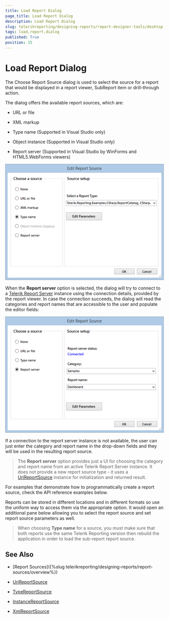 ```yaml
---
title: Load Report Dialog
page_title: Load Report Dialog 
description: Load Report Dialog
slug: telerikreporting/designing-reports/report-designer-tools/desktop-designers/tools/load-report-dialog
tags: load,report,dialog
published: True
position: 15
---
```


# Load Report Dialog

The Choose Report Source dialog is used to select the source for a report that would be displayed in a report viewer, SubReport item or drill-through action. 

The dialog offers the available report sources, which are:

* URL or file 

* XML markup 

* Type name (Supported in Visual Studio only) 

* Object instance (Supported in Visual Studio only) 

* Report server (Supported in Visual Studio by WinForms and HTML5.WebForms viewers) 

![reportsource-dialog-winforms-viewer](images/reportsource-dialog-winforms-viewer.png)

When the __Report server__ option is selected, the dialog will try to connect to a [Telerik Report Server](http://docs.telerik.com/report-server/introduction) instance using the connection details, provided by the report viewer. In case the connection succeeds, the dialog will read the categories and report names that are accessible to the user and populate the editor fields: 

![reportsource-dialog-html 5webforms-viewer](images/reportsource-dialog-html5webforms-viewer.png)

If a connection to the report server instance is not available, the user can just enter the category and report name in the drop-down fields and they will be used in the resulting report source. 

> The  __Report server__ option provides just a UI for choosing the category and report name from an active Telerik Report Server instance. It does not provide a new report source type - it uses a  [UriReportSource](/reporting/api/Telerik.Reporting.UriReportSource) instance for initialization and returned result. 


For examples that demonstrate how to programmatically create a report source, check the API reference examples below.

Reports can be stored in different locations and in different formats so use the uniform way to access them via the appropriate option. It would open an additional pane below allowing you to select the report source and set report source parameters as well. 

> When choosing  __Type name__ for a source, you must make sure that both reports use the same Telerik Reporting version then rebuild the application in order to load the sub-report report source. 


## See Also

* [Report Sources]({%slug telerikreporting/designing-reports/report-sources/overview%}) 

* [UriReportSource](/reporting/api/Telerik.Reporting.UriReportSource)  

* [TypeReportSource](/reporting/api/Telerik.Reporting.TypeReportSource)  

* [InstanceReportSource](/reporting/api/Telerik.Reporting.InstanceReportSource)  

* [XmlReportSource](/reporting/api/Telerik.Reporting.XmlReportSource)
